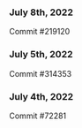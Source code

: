 ### July 8th, 2022

Commit #219120

### July 5th, 2022

Commit #314353


### July 4th, 2022

Commit #72281
